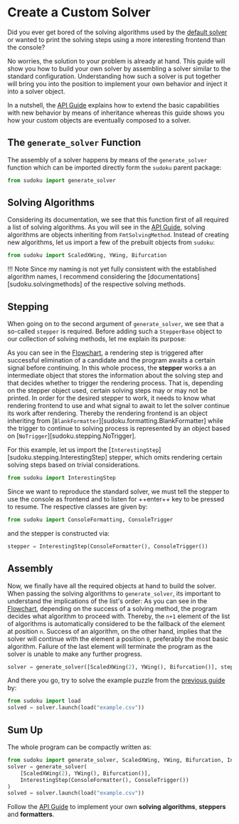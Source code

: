 # Create a Custom Solver

Did you ever get bored of the solving algorithms used by the [default solver](standard_solvers.md) or wanted to print the solving steps using a more interesting frontend than the console? 

No worries, the solution to your problem is already at hand. This guide will show you how to build your own solver by assembling a solver similar to the standard configuration. Understanding how such a solver is put together will bring you into the position to implement your own behavior and inject it into a solver object. 

In a nutshell, the [API Guide](api_guide.md) explains how to extend the basic capabilities with new behavior by means of inheritance whereas this guide shows you how your custom objects are eventually composed to a solver.

## The `generate_solver` Function

The assembly of a solver happens by means of the `generate_solver` function which can be imported directly form the `sudoku` parent package:

```py linenums="1"
from sudoku import generate_solver
```


## Solving Algorithms

Considering its documentation, we see that this function first of all required a list of solving algorithms. As you will see in the [API Guide](api_guide.md), solving algorithms are objects inheriting from `FmtSolvingMethod`. Instead of creating new algorithms, let us import a few of the prebuilt objects from `sudoku`:

```py linenums="2"
from sudoku import ScaledXWing, YWing, Bifurcation
```

!!! Note
    Since my naming is not yet fully consistent with the established algorithm names, I recommend considering the [documentations][sudoku.solvingmethods] of the respective solving methods.

## Stepping

When going on to the second argument of `generate_solver`, we see that a so-called `stepper` is required. Before adding such a `StepperBase` object to our collection of solving methods, let me explain its purpose: 

As you can see in the [Flowchart](solving_process.md#flowchart), a rendering step is triggered after successful elimination of a candidate and the program awaits a certain signal before continuing. In this whole process, the **stepper** works a an intermediate object that stores the information about the solving step and that decides whether to trigger the rendering process. That is, depending on the stepper object used, certain solving steps may or may not be printed. In order for the desired stepper to work, it needs to know what rendering frontend to use and what signal to await to let the solver continue its work after rendering. Thereby the rendering frontend is an object inheriting from [`BlankFormatter`][sudoku.formatting.BlankFormatter] while the trigger to continue to solving process is represented by an object based on [`NoTrigger`][sudoku.stepping.NoTrigger].

For this example, let us import the [`InterestingStep`][sudoku.stepping.InterestingStep] stepper, which omits rendering certain solving steps based on trivial considerations. 

```py linenums="3"
from sudoku import InterestingStep
```

Since we want to reproduce the standard solver, we must tell the stepper to use the console as frontend and to listen for ++enter++ key to be pressed to resume. The respective classes are given by:

```py linenums="4"
from sudoku import ConsoleFormatting, ConsoleTrigger
```

and the stepper is constructed via:

```py linenums="5"
stepper = InterestingStep(ConsoleFormatter(), ConsoleTrigger())
```

## Assembly

Now, we finally have all the required objects at hand to build the solver. When passing the solving algorithms to `generate_solver`, its important to understand the implications of the list's order: As you can see in the [Flowchart](solving_process.md#flowchart), depending on the success of a solving method, the program decides what algorithm to proceed with. Thereby, the `n+1` element of the list of algorithms is automatically considered to be the fallback of the element at position `n`. Success of an algorithm, on the other hand, implies that the solver will continue with the element a position `0`, preferably the most basic algorithm. Failure of the last element will terminate the program as the solver is unable to make any further progress.

```py linenums="6"
solver = generate_solver([ScaledXWing(2), YWing(), Bifurcation()], stepper)
```

And there you go, try to solve the example puzzle from the [previous guide](standard_solvers.md) by:

```py linenums="7"
from sudoku import load
solved = solver.launch(load("example.csv"))
```

## Sum Up

The whole program can be compactly written as:

```py linenums="1"
from sudoku import generate_solver, ScaledXWing, YWing, Bifurcation, InterestingStep, ConsoleFormatter, ConsoleTrigger, load
solver = generate_solver(
    [ScaledXWing(2), YWing(), Bifurcation()],
    InterestingStep(ConsoleFormatter(), ConsoleTrigger())
)
solved = solver.launch(load("example.csv"))
```

Follow the [API Guide](api_guide.md) to implement your own **solving algorithms**, **steppers** and **formatters**.